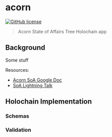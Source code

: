 # acorn

[![GitHub license](https://img.shields.io/github/license/h-be/acorn.svg)](https://github.com/h-be/acorn/blob/master/LICENSE.txt)

> Acorn State of Affairs Tree Holochain app

## Background

Some stuff

Resources:
* [Acorn SoA Google Doc](https://docs.google.com/document/d/1VTne9BmrQgAgUV873pVm1yP2l--IMEGawfqnf5tpBaQ)
* [SoA Lightning Talk](https://www.youtube.com/embed/-z47R9wN5SQ?start=53&end=650&autoplay=1)

## Holochain Implementation

### Schemas

### Validation
